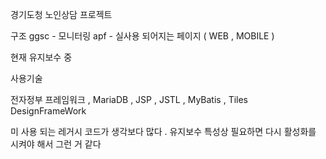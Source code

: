 경기도청 노인상담 프로젝트

구조 
ggsc - 모니터링
apf - 실사용 되어지는 페이지 ( WEB , MOBILE )

현재 유지보수 중 

사용기술 
 
 전자정부 프레임워크 , MariaDB , JSP , JSTL , MyBatis , Tiles DesignFrameWork 
 
 미 사용 되는 레거시 코드가 생각보다 많다 .
 유지보수 특성상 필요하면 다시 활성화를 시켜야 해서 그런 거 같다 
